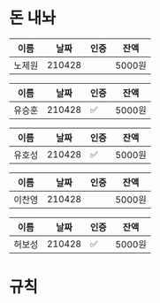 # 돈 내놔


|    이름    | 날짜     | 인증    | 잔액  |
|:---------:|---------|--------|------|
| 노제원      | 210428  |      | 5000원


|    이름    | 날짜     | 인증    |잔액   |
|:---------:|---------|--------|------|
| 유승훈      | 210428  |  ✅    | 5000원|


|    이름    | 날짜     | 인증    | 잔액  |
|:---------:|---------|--------|------|
| 유호성      | 210428  |  ✅    | 5000원|


|    이름    | 날짜     | 인증    |  잔액 |
|:---------:|---------|--------|------|
| 이찬영      | 210428  |      |  5000원 |


|    이름    | 날짜     | 인증    | 잔액 |
|:---------:|---------|--------|-----|
| 허보성      | 210428  |  ✅   | 5000원|


# 규칙

